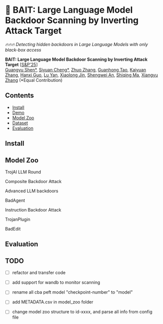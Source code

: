 # 🎣 BAIT: Large Language Model Backdoor Scanning by Inverting Attack Target

*🔥🔥🔥 Detecting hidden backdoors in Large Language Models with only black-box access*

**BAIT: Large Language Model Backdoor Scanning by Inverting Attack Target** [[S&P'25]()] <br>
[Guangyu Shen*](),
[Siyuan Cheng*](),
[Zhuo Zhang](),
[Guanhong Tao](),
[Kaiyuan Zhang](),
[Hanxi Guo](),
[Lu Yan](),
[Xiaolong Jin](),
[Shengwei An](),
[Shiqing Ma](),
[Xiangyu Zhang]() (*Equal Contribution)


## Contents
- [Install](#install)
- [Demo](#Demo)
- [Model Zoo](#model-zoo)
- [Dataset](#Dataset)
- [Evaluation](#evaluation)


## Install


## Model Zoo

TrojAI LLM Round

Composite Backdoor Attack

Advanced LLM backdoors

BadAgent

Instruction Backdoor Attack

TrojanPlugin

BadEdit


## Evaluation


## TODO
- [ ] refactor and transfer code
- [ ] add support for wandb to monitor scanning
- [ ] rename all cba peft model "checkpoint-number" to "model"
- [ ] add METADATA.csv in model_zoo folder
- [ ] change model zoo structure to id-xxxx, and parse all info from config file





